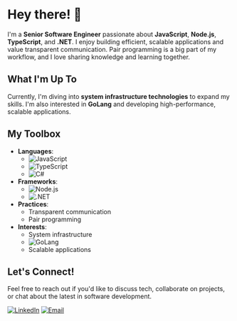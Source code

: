 # Hey there! 👋

I'm a **Senior Software Engineer** passionate about **JavaScript**, **Node.js**, **TypeScript**, and **.NET**. I enjoy building efficient, scalable applications and value transparent communication. Pair programming is a big part of my workflow, and I love sharing knowledge and learning together.

## What I'm Up To
Currently, I'm diving into **system infrastructure technologies** to expand my skills. I'm also interested in **GoLang** and developing high-performance, scalable applications.

## My Toolbox
- **Languages**:
  - ![JavaScript](https://img.shields.io/badge/-JavaScript-F7DF1E?style=flat&logo=javascript&logoColor=black)
  - ![TypeScript](https://img.shields.io/badge/-TypeScript-007ACC?style=flat&logo=typescript&logoColor=white)
  - ![C#](https://img.shields.io/badge/-C%23-239120?style=flat&logo=c-sharp&logoColor=white)
- **Frameworks**:
  - ![Node.js](https://img.shields.io/badge/-Node.js-339933?style=flat&logo=node.js&logoColor=white)
  - ![.NET](https://img.shields.io/badge/-.NET-512BD4?style=flat&logo=.net&logoColor=white)
- **Practices**:
  - Transparent communication
  - Pair programming
- **Interests**:
  - System infrastructure
  - ![GoLang](https://img.shields.io/badge/-Go-00ADD8?style=flat&logo=go&logoColor=white)
  - Scalable applications

## Let's Connect!
Feel free to reach out if you'd like to discuss tech, collaborate on projects, or chat about the latest in software development.

[![LinkedIn](https://img.shields.io/badge/-LinkedIn-0A66C2?style=flat&logo=linkedin&logoColor=white)](https://www.linkedin.com/in/mbrunoviegas/)
[![Email](https://img.shields.io/badge/-Email-D14836?style=flat&logo=gmail&logoColor=white)](mailto:mbrunoviegas@gmail.com)
